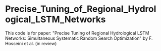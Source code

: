 # Precise_Tuning_of_Regional_Hydrological_LSTM_Networks
This code is for paper: "Precise Tuning of Regional Hydrological LSTM Networks: Simultaneous Systematic Random Search Optimization" by F. Hosseini et al. (in review)
